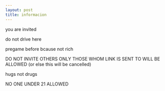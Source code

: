 ```yaml
---
layout: post
title: informacion
---
```

you are invited

do not drive here

pregame before bcause not rich

DO NOT INVITE OTHERS ONLY THOSE WHOM LINK IS SENT TO WILL BE ALLOWED (or else this will be cancelled)

hugs not drugs

NO ONE UNDER 21 ALLOWED
